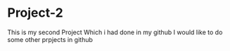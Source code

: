 # Project-2
This is my second Project
Which i had done in my github
I would like to do some other prpjects in github
